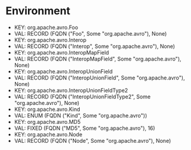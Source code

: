 # Environment
* KEY: org.apache.avro.Foo
* VAL: RECORD (FQDN ("Foo", Some "org.apache.avro"), None)
* KEY: org.apache.avro.Interop
* VAL: RECORD (FQDN ("Interop", Some "org.apache.avro"), None)
* KEY: org.apache.avro.InteropMapField
* VAL: RECORD (FQDN ("InteropMapField", Some "org.apache.avro"), None)
* KEY: org.apache.avro.InteropUnionField
* VAL: RECORD (FQDN ("InteropUnionField", Some "org.apache.avro"), None)
* KEY: org.apache.avro.InteropUnionFieldType2
* VAL: RECORD (FQDN ("InteropUnionFieldType2", Some "org.apache.avro"), None)
* KEY: org.apache.avro.Kind
* VAL: ENUM (FQDN ("Kind", Some "org.apache.avro"))
* KEY: org.apache.avro.MD5
* VAL: FIXED (FQDN ("MD5", Some "org.apache.avro"), 16)
* KEY: org.apache.avro.Node
* VAL: RECORD (FQDN ("Node", Some "org.apache.avro"), None)
